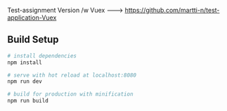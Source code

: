 Test-assignment
Version /w Vuex ---> https://github.com/martti-n/test-application-Vuex
## Build Setup

``` bash
# install dependencies
npm install

# serve with hot reload at localhost:8080
npm run dev

# build for production with minification
npm run build
```
